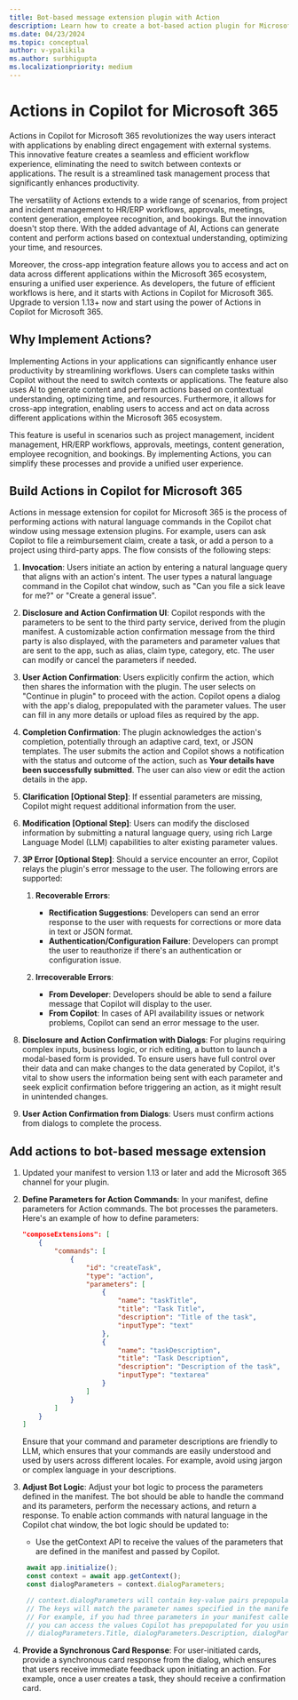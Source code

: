 ```yaml
---
title: Bot-based message extension plugin with Action
description: Learn how to create a bot-based action plugin for Microsoft Teams messaging extensions.
ms.date: 04/23/2024
ms.topic: conceptual
author: v-ypalikila
ms.author: surbhigupta
ms.localizationpriority: medium
---
```


# Actions in Copilot for Microsoft 365

Actions in Copilot for Microsoft 365 revolutionizes the way users interact with applications by enabling direct engagement with external systems. This innovative feature creates a seamless and efficient workflow experience, eliminating the need to switch between contexts or applications. The result is a streamlined task management process that significantly enhances productivity.

The versatility of  Actions extends to a wide range of scenarios, from project and incident management to HR/ERP workflows, approvals, meetings, content generation, employee recognition, and bookings. But the innovation doesn't stop there. With the added advantage of AI,  Actions can generate content and perform actions based on contextual understanding, optimizing your time, and resources. 

Moreover, the cross-app integration feature allows you to access and act on data across different applications within the Microsoft 365 ecosystem, ensuring a unified user experience.  As developers, the future of efficient workflows is here, and it starts with  Actions in Copilot for Microsoft 365. Upgrade to version 1.13+ now and start using the power of  Actions in Copilot for Microsoft 365.

## Why Implement  Actions?

Implementing  Actions in your applications can significantly enhance user productivity by streamlining workflows. Users can complete tasks within Copilot without the need to switch contexts or applications. The feature also uses AI to generate content and perform actions based on contextual understanding, optimizing time, and resources. Furthermore, it allows for cross-app integration, enabling users to access and act on data across different applications within the Microsoft 365 ecosystem.

This feature is useful in scenarios such as project management, incident management, HR/ERP workflows, approvals, meetings, content generation, employee recognition, and bookings. By implementing  Actions, you can simplify these processes and provide a unified user experience.

## Build Actions in Copilot for Microsoft 365

Actions in message extension for copilot for Microsoft 365 is the process of performing actions with natural language commands in the Copilot chat window using message extension plugins. For example, users can ask Copilot to file a reimbursement claim, create a task, or add a person to a project using third-party apps. The flow consists of the following steps:

1. **Invocation**: Users initiate an action by entering a natural language query that aligns with an action's intent. The user types a natural language command in the Copilot chat window, such as "Can you file a sick leave for me?" or "Create a general issue".

1. **Disclosure and Action Confirmation UI**: Copilot responds with the parameters to be sent to the third party service, derived from the plugin manifest. A customizable action confirmation message from the third party is also displayed,  with the parameters and parameter values that are sent to the app, such as alias, claim type, category, etc. The user can modify or cancel the parameters if needed.

1. **User Action Confirmation**: Users explicitly confirm the action, which then shares the information with the plugin. The user selects on "Continue in plugin" to proceed with the action. Copilot opens a dialog with the app's dialog, prepopulated with the parameter values. The user can fill in any more details or upload files as required by the app.

1. **Completion Confirmation**: The plugin acknowledges the action's completion, potentially through an adaptive card, text, or JSON templates. The user submits the action and Copilot shows a notification with the status and outcome of the action, such as **Your details have been successfully submitted**. The user can also view or edit the action details in the app.

1. **Clarification [Optional Step]**: If essential parameters are missing, Copilot might request additional information from the user.

1. **Modification [Optional Step]**: Users can modify the disclosed information by submitting a natural language query, using rich Large Language Model (LLM) capabilities to alter existing parameter values.

1. **3P Error [Optional Step]**: Should a service encounter an error, Copilot relays the plugin's error message to the user. The following errors are supported:

   1. **Recoverable Errors**:
      * **Rectification Suggestions**: Developers can send an error response to the user with requests for corrections or more data in text or JSON format.
      * **Authentication/Configuration Failure**: Developers can prompt the user to reauthorize if there's an authentication or configuration issue.

   1. **Irrecoverable Errors**:
      * **From Developer**: Developers should be able to send a failure message that Copilot will display to the user.
      * **From Copilot**: In cases of API availability issues or network problems, Copilot can send an error message to the user.


1. **Disclosure and Action Confirmation with Dialogs**: For plugins requiring complex inputs, business logic, or rich editing, a button to launch a modal-based form is provided. To ensure users have full control over their data and can make changes to the data generated by Copilot, it's vital to show users the information being sent with each parameter and seek explicit confirmation before triggering an action, as it might result in unintended changes.

1. **User Action Confirmation from Dialogs**: Users must confirm actions from dialogs to complete the process.


## Add actions to bot-based message extension 

1. Updated your manifest to version 1.13 or later and add the Microsoft 365 channel for your plugin.

1. **Define Parameters for Action Commands**: In your manifest, define parameters for Action commands. The bot processes the parameters. Here's an example of how to define parameters:

   ```json
   "composeExtensions": [
       {
           "commands": [
               {
                   "id": "createTask",
                   "type": "action",
                   "parameters": [
                       {
                           "name": "taskTitle",
                           "title": "Task Title",
                           "description": "Title of the task",
                           "inputType": "text"
                       },
                       {
                           "name": "taskDescription",
                           "title": "Task Description",
                           "description": "Description of the task",
                           "inputType": "textarea"
                       }
                   ]
               }
           ]
       }
   ]
   ```

   Ensure that your command and parameter descriptions are friendly to LLM, which ensures that your commands are easily understood and used by users across different locales. For example, avoid using jargon or complex language in your descriptions.

1. **Adjust Bot Logic**: Adjust your bot logic to process the parameters defined in the manifest. The bot should be able to handle the command and its parameters, perform the necessary actions, and return a response. To enable action commands with natural language in the Copilot chat window, the bot logic should be updated to:

   * Use the getContext API to receive the values of the parameters that are defined in the manifest and passed by Copilot. 

   ```JavaScript
    await app.initialize();
    const context = await app.getContext();
    const dialogParameters = context.dialogParameters;

    // context.dialogParameters will contain key-value pairs prepopulated by Copilot.
    // The keys will match the parameter names specified in the manifest.
    // For example, if you had three parameters in your manifest called Title, Description, and Date,
    // you can access the values Copilot has prepopulated for you using:
    // dialogParameters.Title, dialogParameters.Description, dialogParameters.Date
   ```
   

1. **Provide a Synchronous Card Response**: For user-initiated cards, provide a synchronous card response from the dialog, which ensures that users receive immediate feedback upon initiating an action. For example, once a user creates a task, they should receive a confirmation card.
